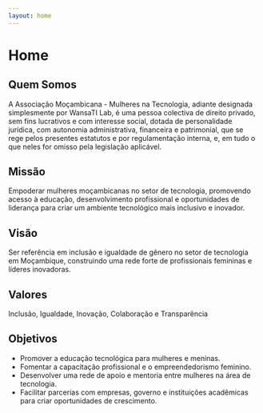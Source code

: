 ```yaml
---
layout: home
---
```


# Home

## Quem Somos
A Associação Moçambicana - Mulheres na Tecnologia, adiante designada simplesmente por WansaTI Lab, é uma pessoa colectiva de direito privado, sem fins lucrativos e com interesse social, dotada de personalidade jurídica, com autonomia administrativa, financeira e patrimonial, que se rege pelos presentes estatutos e por regulamentação interna, e, em tudo o que neles for omisso pela legislação aplicável.

## Missão
Empoderar mulheres moçambicanas no setor de tecnologia, promovendo acesso à educação, desenvolvimento profissional e oportunidades de liderança para criar um ambiente tecnológico mais inclusivo e inovador.

## Visão
Ser referência em inclusão e igualdade de gênero no setor de tecnologia em Moçambique, construindo uma rede forte de profissionais femininas e líderes inovadoras.

## Valores
Inclusão, Igualdade, Inovação, Colaboração e Transparência

## Objetivos
- Promover a educação tecnológica para mulheres e meninas.
- Fomentar a capacitação profissional e o empreendedorismo feminino.
- Desenvolver uma rede de apoio e mentoria entre mulheres na área de tecnologia.
- Facilitar parcerias com empresas, governo e instituições acadêmicas para criar oportunidades de crescimento.

